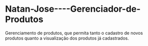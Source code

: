 # Natan-Jose----Gerenciador-de-Produtos
Gerenciamento de produtos, que permita tanto o cadastro de novos produtos quanto a visualização dos produtos já cadastrados.

